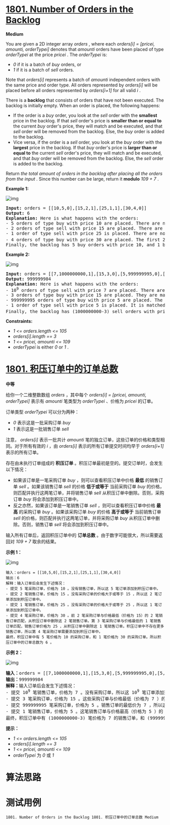 # [1801. Number of Orders in the Backlog][enTitle]

**Medium**

You are given a 2D integer array  *orders* , where each  *orders[i] = [pricei, amounti, orderTypei]*  denotes that  *amounti* <sub> </sub>orders have been placed of type  *orderTypei*  at the price  *pricei* . The  *orderTypei*  is:

-  *0*  if it is a batch of  *buy*  orders, or 
-  *1*  if it is a batch of  *sell*  orders.

Note that  *orders[i]*  represents a batch of  *amounti*  independent orders with the same price and order type. All orders represented by  *orders[i]*  will be placed before all orders represented by  *orders[i+1]*  for all valid  *i* .

There is a **backlog**  that consists of orders that have not been executed. The backlog is initially empty. When an order is placed, the following happens:

- If the order is a  *buy*  order, you look at the  *sell*  order with the **smallest**  price in the backlog. If that  *sell*  order's price is **smaller than or equal to**  the current  *buy*  order's price, they will match and be executed, and that  *sell*  order will be removed from the backlog. Else, the  *buy*  order is added to the backlog. 
- Vice versa, if the order is a  *sell*  order, you look at the  *buy*  order with the **largest**  price in the backlog. If that  *buy*  order's price is **larger than or equal to**  the current  *sell*  order's price, they will match and be executed, and that  *buy*  order will be removed from the backlog. Else, the  *sell*  order is added to the backlog.

Return  *the total amount of orders in the backlog after placing all the orders from the input* . Since this number can be large, return it **modulo**   *109 + 7* .



**Example 1:** 

![img](https://assets.leetcode.com/uploads/2021/03/11/ex1.png)


<pre><strong>Input:</strong> orders = [[10,5,0],[15,2,1],[25,1,1],[30,4,0]]
<strong>Output:</strong> 6
<strong>Explanation:</strong> Here is what happens with the orders:
- 5 orders of type buy with price 10 are placed. There are no sell orders, so the 5 orders are added to the backlog.
- 2 orders of type sell with price 15 are placed. There are no buy orders with prices larger than or equal to 15, so the 2 orders are added to the backlog.
- 1 order of type sell with price 25 is placed. There are no buy orders with prices larger than or equal to 25 in the backlog, so this order is added to the backlog.
- 4 orders of type buy with price 30 are placed. The first 2 orders are matched with the 2 sell orders of the least price, which is 15 and these 2 sell orders are removed from the backlog. The 3<sup>rd</sup> order is matched with the sell order of the least price, which is 25 and this sell order is removed from the backlog. Then, there are no more sell orders in the backlog, so the 4<sup>th</sup> order is added to the backlog.
Finally, the backlog has 5 buy orders with price 10, and 1 buy order with price 30. So the total number of orders in the backlog is 6.
</pre>

**Example 2:** 

![img](https://assets.leetcode.com/uploads/2021/03/11/ex2.png)


<pre><strong>Input:</strong> orders = [[7,1000000000,1],[15,3,0],[5,999999995,0],[5,1,1]]
<strong>Output:</strong> 999999984
<strong>Explanation:</strong> Here is what happens with the orders:
- 10<sup>9</sup> orders of type sell with price 7 are placed. There are no buy orders, so the 10<sup>9</sup> orders are added to the backlog.
- 3 orders of type buy with price 15 are placed. They are matched with the 3 sell orders with the least price which is 7, and those 3 sell orders are removed from the backlog.
- 999999995 orders of type buy with price 5 are placed. The least price of a sell order is 7, so the 999999995 orders are added to the backlog.
- 1 order of type sell with price 5 is placed. It is matched with the buy order of the highest price, which is 5, and that buy order is removed from the backlog.
Finally, the backlog has (1000000000-3) sell orders with price 7, and (999999995-1) buy orders with price 5. So the total number of orders = 1999999991, which is equal to 999999984 % (10<sup>9</sup> + 7).
</pre>



**Constraints:** 

-  *1 <= orders.length <= 105*  
-  *orders[i].length == 3*  
-  *1 <= pricei, amounti <= 109*  
-  *orderTypei*  is either  *0*  or  *1* .


# [1801. 积压订单中的订单总数][cnTitle]

**中等**

给你一个二维整数数组  *orders*  ，其中每个  *orders[i] = [pricei, amounti, orderTypei]*  表示有  *amounti* <sub> </sub>笔类型为  *orderTypei*  、价格为  *pricei*  的订单。

订单类型  *orderTypei*  可以分为两种：

-  *0*  表示这是一批采购订单  *buy*  
-  *1*  表示这是一批销售订单  *sell* 

注意， *orders[i]*  表示一批共计  *amounti*  笔的独立订单，这些订单的价格和类型相同。对于所有有效的  *i*  ，由  *orders[i]*  表示的所有订单提交时间均早于  *orders[i+1]*  表示的所有订单。

存在由未执行订单组成的 **积压订单**  。积压订单最初是空的。提交订单时，会发生以下情况：

- 如果该订单是一笔采购订单  *buy*  ，则可以查看积压订单中价格 **最低**  的销售订单  *sell*  。如果该销售订单  *sell*  的价格 **低于或等于**  当前采购订单  *buy*  的价格，则匹配并执行这两笔订单，并将销售订单  *sell*  从积压订单中删除。否则，采购订单  *buy*  将会添加到积压订单中。 
- 反之亦然，如果该订单是一笔销售订单  *sell*  ，则可以查看积压订单中价格 **最高**  的采购订单  *buy*  。如果该采购订单  *buy*  的价格 **高于或等于**  当前销售订单  *sell*  的价格，则匹配并执行这两笔订单，并将采购订单  *buy*  从积压订单中删除。否则，销售订单  *sell*  将会添加到积压订单中。

输入所有订单后，返回积压订单中的 **订单总数**  。由于数字可能很大，所以需要返回对  *109 + 7*  取余的结果。



**示例 1：** 

![img](https://assets.leetcode-cn.com/aliyun-lc-upload/uploads/2021/03/21/ex1.png)

```
输入：orders = [[10,5,0],[15,2,1],[25,1,1],[30,4,0]]
输出：6
解释：输入订单后会发生下述情况：
- 提交 5 笔采购订单，价格为 10 。没有销售订单，所以这 5 笔订单添加到积压订单中。
- 提交 2 笔销售订单，价格为 15 。没有采购订单的价格大于或等于 15 ，所以这 2 笔订单添加到积压订单中。
- 提交 1 笔销售订单，价格为 25 。没有采购订单的价格大于或等于 25 ，所以这 1 笔订单添加到积压订单中。
- 提交 4 笔采购订单，价格为 30 。前 2 笔采购订单与价格最低（价格为 15）的 2 笔销售订单匹配，从积压订单中删除这 2 笔销售订单。第 3 笔采购订单与价格最低的 1 笔销售订单匹配，销售订单价格为 25 ，从积压订单中删除这 1 笔销售订单。积压订单中不存在更多销售订单，所以第 4 笔采购订单需要添加到积压订单中。
最终，积压订单中有 5 笔价格为 10 的采购订单，和 1 笔价格为 30 的采购订单。所以积压订单中的订单总数为 6 。

```

**示例 2：** 

![img](https://assets.leetcode-cn.com/aliyun-lc-upload/uploads/2021/03/21/ex2.png)


<pre><strong>输入：</strong>orders = [[7,1000000000,1],[15,3,0],[5,999999995,0],[5,1,1]]
<strong>输出：</strong>999999984
<strong>解释：</strong>输入订单后会发生下述情况：
- 提交 10<sup>9</sup> 笔销售订单，价格为 7 。没有采购订单，所以这 10<sup>9</sup> 笔订单添加到积压订单中。
- 提交 3 笔采购订单，价格为 15 。这些采购订单与价格最低（价格为 7 ）的 3 笔销售订单匹配，从积压订单中删除这 3 笔销售订单。
- 提交 999999995 笔采购订单，价格为 5 。销售订单的最低价为 7 ，所以这 999999995 笔订单添加到积压订单中。
- 提交 1 笔销售订单，价格为 5 。这笔销售订单与价格最高（价格为 5 ）的 1 笔采购订单匹配，从积压订单中删除这 1 笔采购订单。
最终，积压订单中有 (1000000000-3) 笔价格为 7 的销售订单，和 (999999995-1) 笔价格为 5 的采购订单。所以积压订单中的订单总数为 1999999991 ，等于 999999984 % (10<sup>9</sup> + 7) 。</pre>



**提示：** 

-  *1 <= orders.length <= 105*  
-  *orders[i].length == 3*  
-  *1 <= pricei, amounti <= 109*  
-  *orderTypei*  为  *0*  或  *1* 




# 算法思路

# 测试用例
```
1801. Number of Orders in the Backlog 1801. 积压订单中的订单总数 Medium
```

[enTitle]: https://leetcode.com/problems/number-of-orders-in-the-backlog/
[cnTitle]: https://leetcode-cn.com/problems/number-of-orders-in-the-backlog/
